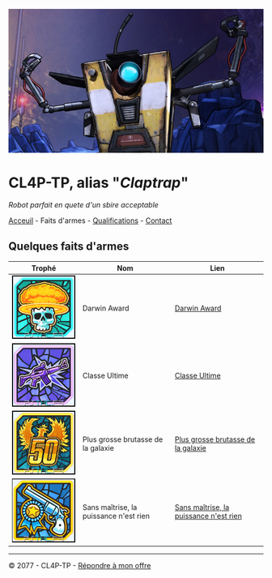 ![Image de Claptrap](img/claptrap_bandeau.jpg)

# CL4P-TP, alias "_Claptrap_"

_Robot parfait en quete d'un sbire acceptable_

[Acceuil](README.md) - Faits d'armes - [Qualifications](qualifications.md) - [Contact](contact.md)

## Quelques faits d'armes

| Trophé| Nom | Lien |
| ------ | ------ |------- |
| ![Darwin Award](img/Darwin_Award.png) | Darwin Award | [Darwin Award](https://www.psthc.fr/trophee/borderlands3-ps4/darwin-award.htm?sid=fbff196ae538e057d66194a747992b1f) |
| ![classe ultime](img/classe_ultime.png) | Classe Ultime | [Classe Ultime](https://www.psthc.fr/trophee/borderlands3-ps4/classe-ultime.htm?sid=fbff196ae538e057d66194a747992b1f) |
| ![Plus grosse brutasse de la galaxie](img/plus_grosse_brutasse_de_la_galaxie.png) | Plus grosse brutasse de la galaxie | [Plus grosse brutasse de la galaxie](https://www.psthc.fr/trophee/borderlands3-ps4/plus-grosse-brutasse-galaxie.htm?sid=fbff196ae538e057d66194a747992b1f) |
| ![Sans maîtrise, la puissance n'est rien](img/sans_maitrise.png) | Sans maîtrise, la puissance n'est rien | [Sans maîtrise, la puissance n'est rien](https://www.psthc.fr/trophee/borderlands3-ps4/sans-maitrise-puissance-est-rien.htm?sid=fbff196ae538e057d66194a747992b1f) |

----

© 2077 - CL4P-TP - [Répondre à mon offre](contact.md)